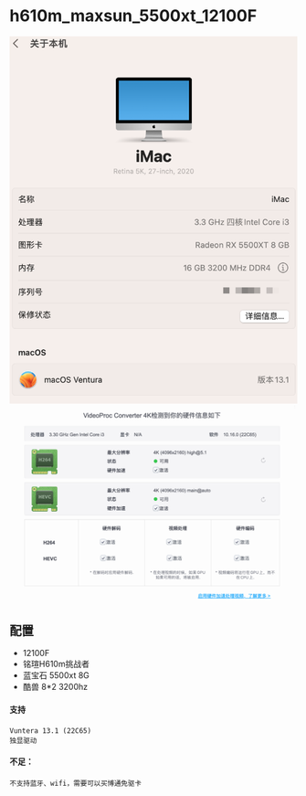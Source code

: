 # h610m_maxsun_5500xt_12100F

![机器配置](./关于本机器.png)
![机器配置](./支持独显驱动.png)
## 配置
- 12100F
- 铭瑄H610m挑战者
- 蓝宝石 5500xt 8G
- 酷兽 8*2 3200hz


#### 支持
    Vuntera 13.1 (22C65)
    独显驱动
#### 不足：
    不支持蓝牙、wifi，需要可以买博通免驱卡




